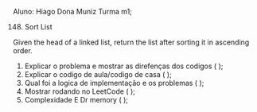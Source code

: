 Aluno: Hiago Dona Muniz
Turma m1;

148. Sort List

Given the head of a linked list, return the list after sorting it in ascending order.

1. Explicar o problema e mostrar as direfenças dos codigos (  );
2. Explicar o codigo de aula/codigo de casa ( );
3. Qual foi a logica de implementação e os problemas (  ); 
4. Mostrar rodando no LeetCode (  );
5. Complexidade E Dr memory (  );
